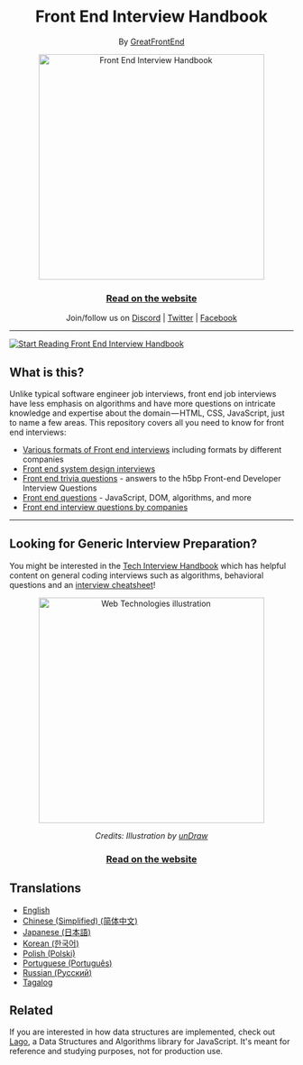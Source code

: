 <div align="center">
  <h1>Front End Interview Handbook</h1>
  <p>By <a href="https://www.greatfrontend.com">GreatFrontEnd</a></p>
</div>

<div align="center">
  <a href="https://dribbble.com/shots/4263961-Front-End-Interview-Scroll">
    <img src="assets/scroll.svg" alt="Front End Interview Handbook" width="400"/>
    </a>
  <br />
  <h3>
    <a href="https://www.frontendinterviewhandbook.com">Read on the website</a>
  </h3>
  <p>
    Join/follow us on <a href="https://discord.gg/NDFx8f6P6B" target="_blank">Discord</a> | <a href="https://twitter.com/greatfrontend" target="_blank">Twitter</a> | <a href="https://facebook.com/greatfrontend" target="_blank">Facebook</a>
  </p>
</div>

---

<a href="https://www.frontendinterviewhandbook.com/introduction/" target="_blank">
  <img src="assets/start-reading-button.jpg" alt="Start Reading Front End Interview Handbook" />
</a>

## What is this?

Unlike typical software engineer job interviews, front end job interviews have less emphasis on algorithms and have more questions on intricate knowledge and expertise about the domain — HTML, CSS, JavaScript, just to name a few areas. This repository covers all you need to know for front end interviews:

- [Various formats of Front end interviews](https://www.frontendinterviewhandbook.com/introduction/) including formats by different companies
- [Front end system design interviews](https://www.frontendinterviewhandbook.com/front-end-system-design/)
- [Front end trivia questions](https://www.frontendinterviewhandbook.com/trivia/) - answers to the h5bp Front-end Developer Interview Questions
- [Front end questions](https://www.frontendinterviewhandbook.com/coding/javascript-utility-function/) - JavaScript, DOM, algorithms, and more
- [Front end interview questions by companies](https://www.frontendinterviewhandbook.com/company-interview-questions/)
  
---

## Looking for Generic Interview Preparation?

You might be interested in the [Tech Interview Handbook](https://www.techinterviewhandbook.org) which has helpful content on general coding interviews such as algorithms, behavioral questions and an [interview cheatsheet](https://www.techinterviewhandbook.org/coding-interview-cheatsheet/)!

<div align="center">
  <a href="https://www.techinterviewhandbook.org">
    <img src="assets/coding.svg" alt="Web Technologies illustration" width="400"/>
  </a>
  <br/>
  <p>
    <em>Credits: Illustration by <a href="https://undraw.co/">unDraw</a></em>
  </p>
  <h3>
    <a href="https://www.techinterviewhandbook.org/">Read on the website</a>
  </h3>
</div>

## Translations

- [English](https://www.frontendinterviewhandbook.com)
- [Chinese (Simplified) (简体中文)](https://www.frontendinterviewhandbook.com/zh/javascript-questions/)
- [Japanese (日本語)](https://www.frontendinterviewhandbook.com/jp/javascript-questions/)
- [Korean (한국어)](https://www.frontendinterviewhandbook.com/kr/javascript-questions/)
- [Polish (Polski)](https://www.frontendinterviewhandbook.com/pl/javascript-questions/)
- [Portuguese (Português)](https://www.frontendinterviewhandbook.com/pr/javascript-questions/)
- [Russian (Русский)](https://www.frontendinterviewhandbook.com/ru/javascript-questions/)
- [Tagalog](https://www.frontendinterviewhandbook.com/tl/javascript-questions/)

## Related

If you are interested in how data structures are implemented, check out [Lago](https://github.com/yangshun/lago), a Data Structures and Algorithms library for JavaScript. It's meant for reference and studying purposes, not for production use.
